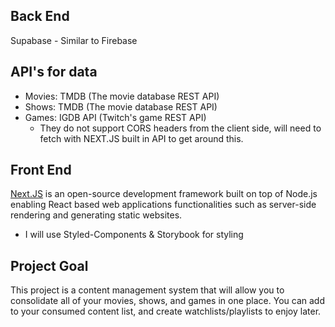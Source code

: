 ## Back End

Supabase - Similar to Firebase

## API's for data

- Movies: TMDB (The movie database REST API)
- Shows: TMDB (The movie database REST API)
- Games: IGDB API (Twitch's game REST API)
  - They do not support CORS headers from the client side, will need to fetch with NEXT.JS built in API to get around this.

## Front End

[Next.JS](https://nextjs.org/) is an open-source development framework built on top of Node.js enabling React based web applications functionalities such as server-side rendering and generating static websites.

- I will use Styled-Components & Storybook for styling

## Project Goal

This project is a content management system that will allow you to consolidate all of your movies, shows, and games in one place. You can add to your consumed content list, and create watchlists/playlists to enjoy later.
